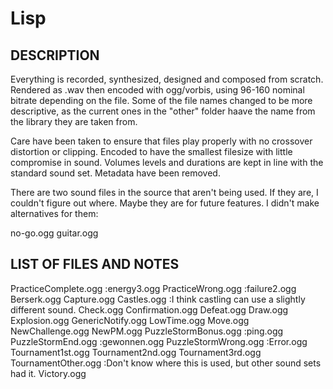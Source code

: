 # Lisp

DESCRIPTION
-----------
Everything is recorded, synthesized, designed and composed from scratch. Rendered as .wav then encoded with ogg/vorbis, using 96-160 nominal bitrate depending on the file. Some of the file names changed to be more descriptive, as the current ones in the "other" folder haave the name from the library they are taken from.

Care have been taken to ensure that files play properly with no crossover distortion or clipping. Encoded to have the smallest filesize with little compromise in sound. Volumes levels and durations are kept in line with the standard sound set. Metadata have been removed.

There are two sound files in the source that aren't being used. If they are, I couldn't figure out where. Maybe they are for future features. I didn't make alternatives for them:

no-go.ogg
guitar.ogg

LIST OF FILES AND NOTES
-----------------------
PracticeComplete.ogg 				:energy3.ogg
PracticeWrong.ogg					  :failure2.ogg
Berserk.ogg
Capture.ogg
Castles.ogg					    		:I think castling can use a slightly different sound.
Check.ogg
Confirmation.ogg
Defeat.ogg
Draw.ogg
Explosion.ogg
GenericNotify.ogg
LowTime.ogg
Move.ogg
NewChallenge.ogg
NewPM.ogg
PuzzleStormBonus.ogg				:ping.ogg
PuzzleStormEnd.ogg					:gewonnen.ogg
PuzzleStormWrong.ogg				:Error.ogg
Tournament1st.ogg
Tournament2nd.ogg
Tournament3rd.ogg
TournamentOther.ogg					:Don't know where this is used, but other sound sets had it.
Victory.ogg
